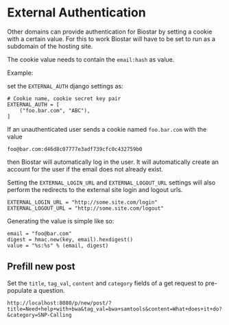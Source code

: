 
External Authentication
=======================

Other domains can provide authentication for Biostar by setting a cookie
with a certain value. For this to work Biostar will have to be set to
run as a subdomain of the hosting site.

The cookie value needs to contain the `email:hash` as value.

Example:

set the `EXTERNAL_AUTH` django settings as:

    # Cookie name, cookie secret key pair
    EXTERNAL_AUTH = [
        ("foo.bar.com", "ABC"),
    ]

If an unauthenticated user sends a cookie named `foo.bar.com` with the value

    foo@bar.com:d46d8c07777e3adf739cfc0c432759b0

then Biostar will automatically log in the user. It will automatically create
an account for the user if the email does not already exist.

Setting the  `EXTERNAL_LOGIN_URL` and `EXTERNAL_LOGOUT_URL` settings  will also
perform the redirects to the external site login and logout urls.

    EXTERNAL_LOGIN_URL = "http://some.site.com/login"
    EXTERNAL_LOGOUT_URL = "http://some.site.com/logout"

Generating the value is simple like so:

    email = "foo@bar.com"
    digest = hmac.new(key, email).hexdigest()
    value = "%s:%s" % (email, digest)

Prefill new post
----------------

Set the `title`, `tag_val`, `content` and `category` fields of a get request to pre-populate a question.

    http://localhost:8080/p/new/post/?title=Need+help+with+bwa&tag_val=bwa+samtools&content=What+does+it+do?&category=SNP-Calling